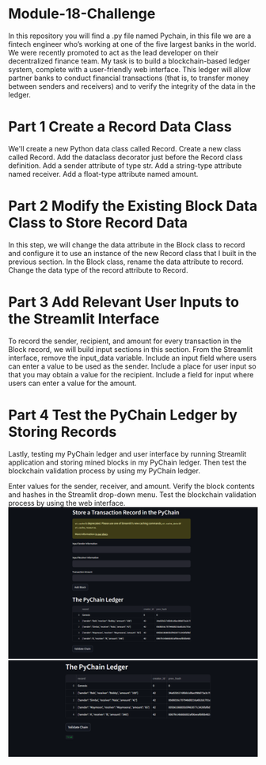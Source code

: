 # Module-18-Challenge
In this repository you will find a .py file named Pychain, in this file we are a fintech engineer who’s working at one of the five largest banks in the world. We were recently promoted to act as the lead developer on their decentralized finance team. My task is to build a blockchain-based ledger system, complete with a user-friendly web interface. This ledger will allow partner banks to conduct financial transactions (that is, to transfer money between senders and receivers) and to verify the integrity of the data in the ledger.
# Part 1 Create a Record Data Class
We'll create a new Python data class called Record. Create a new class called Record. Add the dataclass decorator just before the Record class definition. Add a sender attribute of type str. Add a string-type attribute named receiver. Add a float-type attribute named amount.

# Part 2 Modify the Existing Block Data Class to Store Record Data
In this step, we will change the data attribute in the Block class to record and configure it to use an instance of the new Record class that I built in the previous section. In the Block class, rename the data attribute to record. Change the data type of the record attribute to Record.

# Part 3 Add Relevant User Inputs to the Streamlit Interface
To record the sender, recipient, and amount for every transaction in the Block record, we will build input sections in this section. From the Streamlit interface, remove the input_data variable. Include an input field where users can enter a value to be used as the sender. Include a place for user input so that you may obtain a value for the recipient. Include a field for input where users can enter a value for the amount.

# Part 4  Test the PyChain Ledger by Storing Records

Lastly, testing my PyChain ledger and user interface by running Streamlit application and storing mined blocks in my PyChain ledger. Then test the blockchain validation process by using my PyChain ledger.

Enter values for the sender, receiver, and amount. 
Verify the block contents and hashes in the Streamlit drop-down menu. 
Test the blockchain validation process by using the web interface. 
![Alt text](Capture1.PNG)
![Alt text](Capture.PNG)
